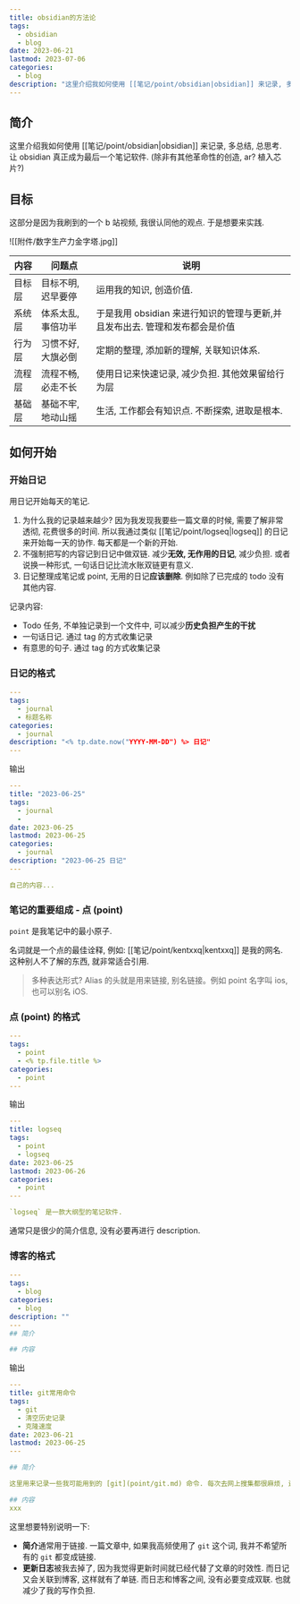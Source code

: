 ```yaml
---
title: obsidian的方法论
tags:
  - obsidian
  - blog
date: 2023-06-21
lastmod: 2023-07-06
categories:
  - blog
description: "这里介绍我如何使用 [[笔记/point/obsidian|obsidian]] 来记录, 多总结, 总思考. 让 obsidian 真正成为最后一个笔记软件. (除非有其他革命性的创造, ar? 植入芯片?)"
---
```


## 简介

这里介绍我如何使用 [[笔记/point/obsidian|obsidian]] 来记录, 多总结, 总思考. 让 obsidian 真正成为最后一个笔记软件. (除非有其他革命性的创造, ar? 植入芯片?)

## 目标

这部分是因为我刷到的一个 b 站视频, 我很认同他的观点. 于是想要来实践.

![[附件/数字生产力金字塔.jpg]]

| 内容   | 问题点             | 说明                                                                        |
| ------ | ------------------ | --------------------------------------------------------------------------- |
| 目标层 | 目标不明, 迟早要停 | 运用我的知识, 创造价值.                                                     |
| 系统层 | 体系太乱, 事倍功半 | 于是我用 obsidian 来进行知识的管理与更新,并且发布出去. 管理和发布都会是价值 |
| 行为层 | 习惯不好, 大旗必倒 | 定期的整理, 添加新的理解, 关联知识体系.                                     |
| 流程层 | 流程不畅, 必走不长 | 使用日记来快速记录, 减少负担. 其他效果留给行为层                            |
| 基础层 | 基础不牢, 地动山摇 | 生活, 工作都会有知识点. 不断探索, 进取是根本.                               |

## 如何开始

### 开始日记

用日记开始每天的笔记.

1. 为什么我的记录越来越少? 因为我发现我要些一篇文章的时候, 需要了解非常透彻, 花费很多的时间. 所以我通过类似 [[笔记/point/logseq|logseq]] 的日记来开始每一天的协作. 每天都是一个新的开始.
2. 不强制把写的内容记到日记中做双链. 减少**无效, 无作用的日记**, 减少负担.  或者说换一种形式, 一句话日记比流水账双链更有意义.
3. 日记整理成笔记或 point, 无用的日记**应该删除**. 例如除了已完成的 todo 没有其他内容.

记录内容:

- Todo 任务, 不单独记录到一个文件中, 可以减少**历史负担产生的干扰**
- 一句话日记. 通过 tag 的方式收集记录
- 有意思的句子. 通过 tag 的方式收集记录

### 日记的格式

```yml
---
tags:
  - journal
  - 标题名称
categories:
  - journal
description: "<% tp.date.now("YYYY-MM-DD") %> 日记"
---
```

输出

```yml
---
title: "2023-06-25"
tags:
  - journal
  -
date: 2023-06-25
lastmod: 2023-06-25
categories:
  - journal
description: "2023-06-25 日记"
---

自己的内容...
```

### 笔记的重要组成 - 点 (point)

`point` 是我笔记中的最小原子.

名词就是一个点的最佳诠释, 例如: [[笔记/point/kentxxq|kentxxq]] 是我的网名. 这种别人不了解的东西, 就非常适合引用.

> 多种表达形式?
> Alias 的头就是用来链接, 别名链接。例如 point 名字叫 ios, 也可以别名 iOS.

### 点 (point) 的格式

```yml
---
tags:
  - point
  - <% tp.file.title %>
categories:
  - point
---
```

输出

```yml
---
title: logseq
tags:
  - point
  - logseq
date: 2023-06-25
lastmod: 2023-06-26
categories:
  - point
---

`logseq` 是一款大纲型的笔记软件.
```

通常只是很少的简介信息, 没有必要再进行 description.

### 博客的格式

```yml
---
tags:
  - blog
categories:
  - blog
description: ""
---
## 简介

## 内容
```

输出

```yml
---
title: git常用命令
tags:
  - git
  - 清空历史记录
  - 克隆速度
date: 2023-06-21
lastmod: 2023-06-25
---

## 简介

这里用来记录一些我可能用到的 [git](point/git.md) 命令. 每次去网上搜集都很麻烦, 还需要验证. 而这里的命令都经过了我的验证..

## 内容
xxx
```

这里想要特别说明一下:

- **简介**通常用于链接. 一篇文章中, 如果我高频使用了 `git` 这个词, 我并不希望所有的 `git` 都变成链接.
- **更新日志**被我去掉了, 因为我觉得更新时间就已经代替了文章的时效性. 而日记又会关联到博客, 这样就有了单链. 而日志和博客之间, 没有必要变成双联. 也就减少了我的写作负担.
